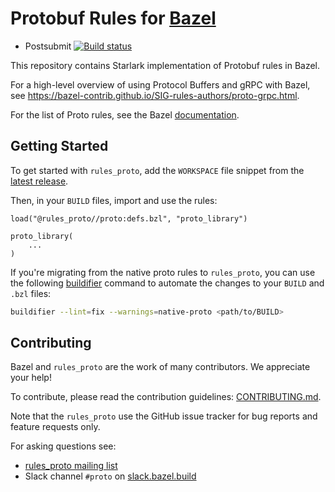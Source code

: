 # Protobuf Rules for [Bazel](https://bazel.build)

* Postsubmit [![Build status](https://badge.buildkite.com/26d40f574d6f6026928bc271780782e5f168fe7e3595ea6d79.svg?branch=master)](https://buildkite.com/bazel/rules-proto)

This repository contains Starlark implementation of Protobuf rules in Bazel.

For a high-level overview of using Protocol Buffers and gRPC with Bazel, see
<https://bazel-contrib.github.io/SIG-rules-authors/proto-grpc.html>.

For the list of Proto rules, see the Bazel
[documentation](https://docs.bazel.build/versions/master/be/overview.html).

## Getting Started

To get started with `rules_proto`, add the `WORKSPACE` file snippet from the
[latest release](https://github.com/bazelbuild/rules_proto/releases).

Then, in your `BUILD` files, import and use the rules:

```starlark
load("@rules_proto//proto:defs.bzl", "proto_library")

proto_library(
    ...
)
```

If you're migrating from the native proto rules to `rules_proto`, you can use
the following [buildifier](https://github.com/bazelbuild/buildtools/blob/master/buildifier/README.md)
command to automate the changes to your `BUILD` and `.bzl` files:

```bash
buildifier --lint=fix --warnings=native-proto <path/to/BUILD>
```

## Contributing

Bazel and `rules_proto` are the work of many contributors.
We appreciate your help!

To contribute, please read the contribution guidelines:
[CONTRIBUTING.md](https://github.com/bazelbuild/rules_proto/blob/master/CONTRIBUTING.md).

Note that the `rules_proto` use the GitHub issue tracker for bug reports and
feature requests only.

For asking questions see:

* [rules_proto mailing list](https://groups.google.com/forum/#!forum/proto-bazel-discuss)
* Slack channel `#proto` on [slack.bazel.build](https://slack.bazel.build)
